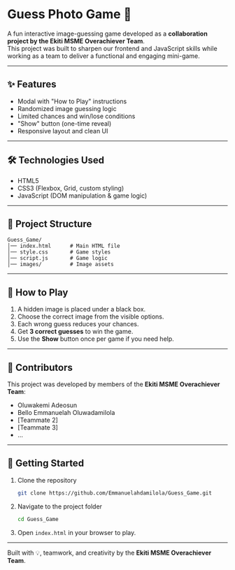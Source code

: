 # Guess Photo Game 🎯  

A fun interactive image-guessing game developed as a **collaboration project by the Ekiti MSME Overachiever Team**.  
This project was built to sharpen our frontend and JavaScript skills while working as a team to deliver a functional and engaging mini-game.  

---

## ✨ Features
- Modal with "How to Play" instructions  
- Randomized image guessing logic  
- Limited chances and win/lose conditions  
- "Show" button (one-time reveal)  
- Responsive layout and clean UI  

---

## 🛠️ Technologies Used
- HTML5  
- CSS3 (Flexbox, Grid, custom styling)  
- JavaScript (DOM manipulation & game logic)  

---

## 📂 Project Structure  
```
Guess_Game/
│── index.html      # Main HTML file
│── style.css       # Game styles
│── script.js       # Game logic
│── images/         # Image assets
```

---

## 🎯 How to Play  
1. A hidden image is placed under a black box.  
2. Choose the correct image from the visible options.  
3. Each wrong guess reduces your chances.  
4. Get **3 correct guesses** to win the game.  
5. Use the **Show** button once per game if you need help.  

---

## 👥 Contributors
This project was developed by members of the **Ekiti MSME Overachiever Team**:  
- Oluwakemi Adeosun  
- Bello Emmanuelah Oluwadamilola 
- [Teammate 2]  
- [Teammate 3]  
- …  

---

## 🚀 Getting Started
1. Clone the repository  
   ```bash
   git clone https://github.com/Emmanuelahdamilola/Guess_Game.git
   ```
2. Navigate to the project folder  
   ```bash
   cd Guess_Game
   ```
3. Open `index.html` in your browser to play.  


---
Built with 💡, teamwork, and creativity by the **Ekiti MSME Overachiever Team**.
